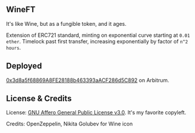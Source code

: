 ## WineFT

It's like Wine, but as a fungible token, and it ages.

Extension of ERC721 standard, minting on exponential curve starting at `0.01 ether`. Timelock past first transfer, increasing exponentially by factor of `n^2 hours`.

## Deployed

[0x3d8a5f68869A8FE28188b463393aACF286d5C892](https://explorer.arbitrum.io/#/address/0x3d8a5f68869A8FE28188b463393aACF286d5C892) on Arbitrum.

## License & Credits

License: [GNU Affero General Public License v3.0](https://github.com/Anish-Agnihotri/wineft/blob/master/LICENSE). It's my favorite copyleft.

Credits: OpenZeppelin, Nikita Golubev for Wine icon
